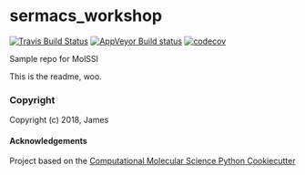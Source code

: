 sermacs_workshop
==============================
[//]: # (Badges)
[![Travis Build Status](https://travis-ci.org/whitneyjmorgan/SERMACS_is_really_cold.svg?branch=master)](https://travis-ci.org/whitneyjmorgan/sermacs_workshop)
[![AppVeyor Build status](https://ci.appveyor.com/api/projects/status/6366yvrsfr7mcvqp?svg=true)](https://ci.appveyor.com/project/whitneyjmorgan/sermacs_workshop/branch/master)
[![codecov](https://codecov.io/gh/whitneyjmorgan/SERMACS_is_really_cold/branch/master/graph/badge.svg)](https://codecov.io/gh/whitneyjmorgan/SERMACS_is_really_cold)

Sample repo for MolSSI

This is the readme, woo.

### Copyright

Copyright (c) 2018, James


#### Acknowledgements
 
Project based on the 
[Computational Molecular Science Python Cookiecutter](https://github.com/molssi/cookiecutter-cms)

